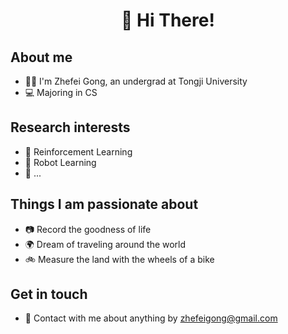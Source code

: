 <h1 align="center">👋 Hi There! 
</h1>

## About me  
- 🧑‍🎓 I'm Zhefei Gong, an undergrad at Tongji University
- 💻 Majoring in CS
## Research interests
- 🌌 Reinforcement Learning
- 🤖️ Robot Learning
- 🌱 ...
## Things I am passionate about
- 📷 Record the goodness of life
- 🌍 Dream of traveling around the world
- 🚲 Measure the land with the wheels of a bike
## Get in touch 
- 💬 Contact with me about anything by zhefeigong@gmail.com

<!-- - :star: Give me a STAR:star: if you like [my repositories!](https://github.com/ZhefeiGong?tab=repositories) -->
<!--<img src="https://raw.githubusercontent.com/sagar-viradiya/sagar-viradiya/master/resources/banner.png" alt="Nice to meet you.">-->
<!--<<img src="https://media.giphy.com/media/LnQjpWaON8nhr21vNW/giphy.gif" width="60"> <em><b>I'd like to make friends. If you wanna say hi, I'll be more glad to meet you!</b> 😊</em>-->
